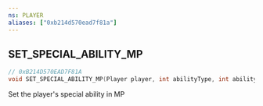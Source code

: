 ```yaml
---
ns: PLAYER
aliases: ["0xb214d570ead7f81a"]
---
```

## SET_SPECIAL_ABILITY_MP

```c
// 0xB214D570EAD7F81A
void SET_SPECIAL_ABILITY_MP(Player player, int abilityType, int abilitySlot);
```

Set the player's special ability in MP

